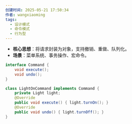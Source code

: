 ```yaml
---
创建时间: 2025-05-21 17:50:34
作者: wangxiaoming
tags:
  - 设计模式
  - 命令模式
  - 行为型
---
```

- **核心思想**​：将请求封装为对象，支持撤销、重做、队列化。
- ​**场景**​：菜单系统、事务操作、宏命令。

```java
interface Command {
    void execute();
    void undo();
}

class LightOnCommand implements Command {
    private Light light;
    @Override
    public void execute() { light.turnOn(); }
    @Override
    public void undo() { light.turnOff(); }
}
```
